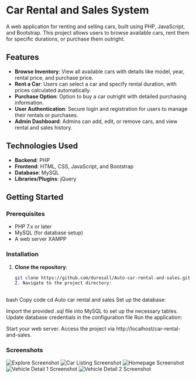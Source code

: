# Car Rental and Sales System

A web application for renting and selling cars, built using PHP, JavaScript, and Bootstrap. This project allows users to browse available cars, rent them for specific durations, or purchase them outright.

## Features
- **Browse Inventory**: View all available cars with details like model, year, rental price, and purchase price.
- **Rent a Car**: Users can select a car and specify rental duration, with prices calculated automatically.
- **Purchase Option**: Option to buy a car outright with detailed purchasing information.
- **User Authentication**: Secure login and registration for users to manage their rentals or purchases.
- **Admin Dashboard**: Admins can add, edit, or remove cars, and view rental and sales history.

## Technologies Used
- **Backend**: PHP
- **Frontend**: HTML, CSS, JavaScript, and Bootstrap
- **Database**: MySQL 
- **Libraries/Plugins**: jQuery

## Getting Started
### Prerequisites
- PHP 7.x or later
- MySQL (for database setup)
- A web server XAMPP

### Installation
1. **Clone the repository**:
   ```bash
   git clone https://github.com/duresall/Auto-car-rental-and-sales.git
   2. Navigate to the project directory:
     
bash
Copy code
cd Auto car rental and sales
Set up the database:

Import the provided .sql file into MySQL to set up the necessary tables.
Update database credentials in the configuration file 
Run the application:

Start your web server.
Access the project via http://localhost/car-rental-and-sales.
### Screenshots 

![Explore Screenshot](screenshots/Explore.png)
![Car Listing Screenshot](screenshots/carListing.png)
![Homepage Screenshot](screenshots/homepage.png)
![Vehicle Detail 1 Screenshot](screenshots/vehicleDetail1.png)
![Vehicle Detail 2 Screenshot](screenshots/vehicledetail2.png)

